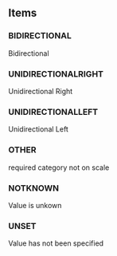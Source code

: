 

<!-- end of short definition -->
## Items

### BIDIRECTIONAL
Bidirectional

### UNIDIRECTIONALRIGHT
Unidirectional Right

### UNIDIRECTIONALLEFT
Unidirectional Left

### OTHER
required category not on scale

### NOTKNOWN
Value is unkown

### UNSET
Value has not been specified
